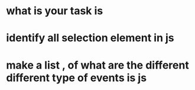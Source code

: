 # what is your task is 


# identify all selection element in js

# make a list , of what are the different different type of events is js